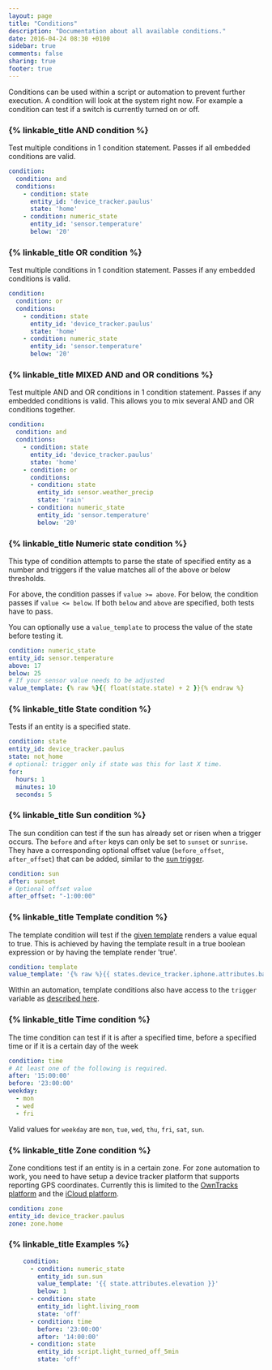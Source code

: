 ```yaml
---
layout: page
title: "Conditions"
description: "Documentation about all available conditions."
date: 2016-04-24 08:30 +0100
sidebar: true
comments: false
sharing: true
footer: true
---
```


Conditions can be used within a script or automation to prevent further execution. A condition will look at the system right now. For example a condition can test if a switch is currently turned on or off.

### {% linkable_title AND condition %}

Test multiple conditions in 1 condition statement. Passes if all embedded conditions are valid.

```yaml
condition:
  condition: and
  conditions:
    - condition: state
      entity_id: 'device_tracker.paulus'
      state: 'home'
    - condition: numeric_state
      entity_id: 'sensor.temperature'
      below: '20'
```

### {% linkable_title OR condition %}

Test multiple conditions in 1 condition statement. Passes if any embedded conditions is valid.

```yaml
condition:
  condition: or
  conditions:
    - condition: state
      entity_id: 'device_tracker.paulus'
      state: 'home'
    - condition: numeric_state
      entity_id: 'sensor.temperature'
      below: '20'
```

### {% linkable_title MIXED  AND and OR conditions %}

Test multiple AND and OR conditions in 1 condition statement. Passes if any embedded conditions is valid.
This allows you to mix several AND and OR conditions together.

```yaml
condition:
  condition: and
  conditions:
    - condition: state
      entity_id: 'device_tracker.paulus'
      state: 'home'
    - condition: or
      conditions:
      - condition: state
        entity_id: sensor.weather_precip
        state: 'rain'
      - condition: numeric_state
        entity_id: 'sensor.temperature'
        below: '20'
```

### {% linkable_title Numeric state condition %}

This type of condition attempts to parse the state of specified entity as a number and triggers if the value matches all of the above or below thresholds.

For above, the condition passes if `value >= above`. For below, the condition passes if `value <= below`. If both `below` and `above` are specified, both tests have to pass.

You can optionally use a `value_template` to process the value of the state before testing it.

```yaml
condition: numeric_state
entity_id: sensor.temperature
above: 17
below: 25
# If your sensor value needs to be adjusted
value_template: {% raw %}{{ float(state.state) + 2 }}{% endraw %}
```

### {% linkable_title State condition %}

Tests if an entity is a specified state.

```yaml
condition: state
entity_id: device_tracker.paulus
state: not_home
# optional: trigger only if state was this for last X time.
for:
  hours: 1
  minutes: 10
  seconds: 5
```

### {% linkable_title Sun condition %}

The sun condition can test if the sun has already set or risen when a trigger occurs. The `before` and `after` keys can only be set to `sunset` or `sunrise`. They have a corresponding optional offset value (`before_offset`, `after_offset`) that can be added, similar to the [sun trigger][sun_trigger].

[sun_trigger]: /getting-started/automation-trigger/#sun-trigger

```yaml
condition: sun
after: sunset
# Optional offset value
after_offset: "-1:00:00"
```

### {% linkable_title Template condition %}

The template condition will test if the [given template][template] renders a value equal to true. This is achieved by having the template result in a true boolean expression or by having the template render 'true'.

```yaml
condition: template
value_template: '{% raw %}{{ states.device_tracker.iphone.attributes.battery > 50 }}{% endraw %}'
```

Within an automation, template conditions also have access to the `trigger` variable as [described here][automation-templating].

[template]: /topics/templating/
[automation-templating]: /getting-started/automation-templating/

### {% linkable_title Time condition %}

The time condition can test if it is after a specified time, before a specified time or if it is a certain day of the week

```yaml
condition: time
# At least one of the following is required.
after: '15:00:00'
before: '23:00:00'
weekday:
  - mon
  - wed
  - fri
```

Valid values for `weekday` are `mon`, `tue`, `wed`, `thu`, `fri`, `sat`, `sun`.

### {% linkable_title Zone condition %}

Zone conditions test if an entity is in a certain zone. For zone automation to work, you need to have setup a device tracker platform that supports reporting GPS coordinates. Currently this is limited to the [OwnTracks platform](/components/device_tracker.owntracks/) and the [iCloud platform](/components/device_tracker.icloud/).

```yaml
condition: zone
entity_id: device_tracker.paulus
zone: zone.home
```

### {% linkable_title Examples %}

```yaml
    condition:
      - condition: numeric_state
        entity_id: sun.sun
        value_template: '{{ state.attributes.elevation }}'
        below: 1
      - condition: state
        entity_id: light.living_room
        state: 'off'
      - condition: time
        before: '23:00:00'
        after: '14:00:00'
      - condition: state
        entity_id: script.light_turned_off_5min
        state: 'off'
```
